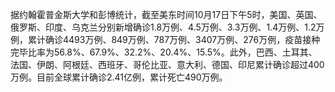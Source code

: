 据约翰霍普金斯大学和彭博统计，截至美东时间10月17日下午5时，美国、英国、俄罗斯、印度、乌克兰分别新增确诊1.8万例、4.5万例、3.3万例、1.4万例、1.2万例，累计确诊4493万例、849万例、787万例、3407万例、276万例，疫苗接种完毕比率为56.8%、67.9%、32.2%、20.4%、15.5%。此外，巴西、土耳其、法国、伊朗、阿根廷、西班牙、哥伦比亚、意大利、德国、印尼累计确诊超过400万例。目前全球累计确诊2.41亿例，累计死亡490万例。